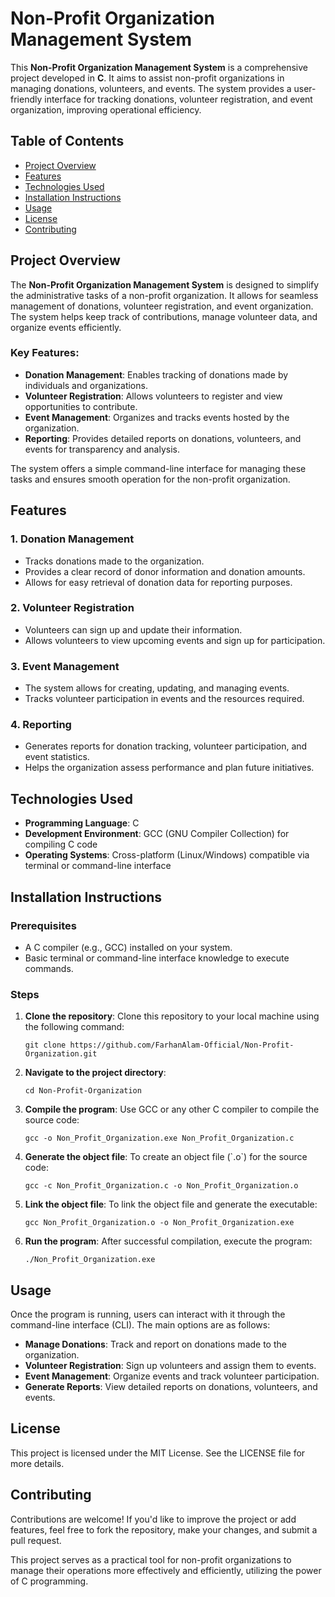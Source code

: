 <h1>Non-Profit Organization Management System</h1>
<p>This <strong>Non-Profit Organization Management System</strong> is a comprehensive project developed in <strong>C</strong>. It aims to assist non-profit organizations in managing donations, volunteers, and events. The system provides a user-friendly interface for tracking donations, volunteer registration, and event organization, improving operational efficiency.</p>
<h2>Table of Contents</h2>
<ul>
    <li><a href="#project-overview">Project Overview</a></li>
    <li><a href="#features">Features</a></li>
    <li><a href="#technologies-used">Technologies Used</a></li>
    <li><a href="#installation-instructions">Installation Instructions</a></li>
    <li><a href="#usage">Usage</a></li>
    <li><a href="#license">License</a></li>
    <li><a href="#contributing">Contributing</a></li>
</ul>
<h2 id="project-overview">Project Overview</h2>
<p>The <strong>Non-Profit Organization Management System</strong> is designed to simplify the administrative tasks of a non-profit organization. It allows for seamless management of donations, volunteer registration, and event organization. The system helps keep track of contributions, manage volunteer data, and organize events efficiently.</p>
<h3>Key Features:</h3>
<ul>
    <li><strong>Donation Management</strong>: Enables tracking of donations made by individuals and organizations.</li>
    <li><strong>Volunteer Registration</strong>: Allows volunteers to register and view opportunities to contribute.</li>
    <li><strong>Event Management</strong>: Organizes and tracks events hosted by the organization.</li>
    <li><strong>Reporting</strong>: Provides detailed reports on donations, volunteers, and events for transparency and analysis.</li>
</ul>
<p>The system offers a simple command-line interface for managing these tasks and ensures smooth operation for the non-profit organization.</p>
<h2 id="features">Features</h2>
<h3>1. <strong>Donation Management</strong></h3>
<ul>
    <li>Tracks donations made to the organization.</li>
    <li>Provides a clear record of donor information and donation amounts.</li>
    <li>Allows for easy retrieval of donation data for reporting purposes.</li>
</ul>
<h3>2. <strong>Volunteer Registration</strong></h3>
<ul>
    <li>Volunteers can sign up and update their information.</li>
    <li>Allows volunteers to view upcoming events and sign up for participation.</li>
</ul>
<h3>3. <strong>Event Management</strong></h3>
<ul>
    <li>The system allows for creating, updating, and managing events.</li>
    <li>Tracks volunteer participation in events and the resources required.</li>
</ul>
<h3>4. <strong>Reporting</strong></h3>
<ul>
    <li>Generates reports for donation tracking, volunteer participation, and event statistics.</li>
    <li>Helps the organization assess performance and plan future initiatives.</li>
</ul>
<h2 id="technologies-used">Technologies Used</h2>
<ul>
    <li><strong>Programming Language</strong>: C</li>
    <li><strong>Development Environment</strong>: GCC (GNU Compiler Collection) for compiling C code</li>
    <li><strong>Operating Systems</strong>: Cross-platform (Linux/Windows) compatible via terminal or command-line interface</li>
</ul>
<h2 id="installation-instructions">Installation Instructions</h2>
<h3>Prerequisites</h3>
<ul>
    <li>A C compiler (e.g., GCC) installed on your system.</li>
    <li>Basic terminal or command-line interface knowledge to execute commands.</li>
</ul>
<h3>Steps</h3>
<ol>
    <li><strong>Clone the repository</strong>: Clone this repository to your local machine using the following command:
        <pre><code>git clone https://github.com/FarhanAlam-Official/Non-Profit-Organization.git</code></pre>
    </li>
    <li><strong>Navigate to the project directory</strong>:
        <pre><code>cd Non-Profit-Organization</code></pre>
    </li>
    <li><strong>Compile the program</strong>: Use GCC or any other C compiler to compile the source code:
        <pre><code>gcc -o Non_Profit_Organization.exe Non_Profit_Organization.c</code></pre>
    </li>
    <li><strong>Generate the object file</strong>: To create an object file (`.o`) for the source code:
        <pre><code>gcc -c Non_Profit_Organization.c -o Non_Profit_Organization.o</code></pre>
    </li>
    <li><strong>Link the object file</strong>: To link the object file and generate the executable:
        <pre><code>gcc Non_Profit_Organization.o -o Non_Profit_Organization.exe</code></pre>
    </li>
    <li><strong>Run the program</strong>: After successful compilation, execute the program:
        <pre><code>./Non_Profit_Organization.exe</code></pre>
    </li>
</ol>
<h2 id="usage">Usage</h2>
<p>Once the program is running, users can interact with it through the command-line interface (CLI). The main options are as follows:</p>
<ul>
    <li><strong>Manage Donations</strong>: Track and report on donations made to the organization.</li>
    <li><strong>Volunteer Registration</strong>: Sign up volunteers and assign them to events.</li>
    <li><strong>Event Management</strong>: Organize events and track volunteer participation.</li>
    <li><strong>Generate Reports</strong>: View detailed reports on donations, volunteers, and events.</li>
</ul>
<h2 id="license">License</h2>
<p>This project is licensed under the MIT License. See the LICENSE file for more details.</p>
<h2 id="contributing">Contributing</h2>
<p>Contributions are welcome! If you'd like to improve the project or add features, feel free to fork the repository, make your changes, and submit a pull request.</p>
<p>This project serves as a practical tool for non-profit organizations to manage their operations more effectively and efficiently, utilizing the power of C programming.</p>
